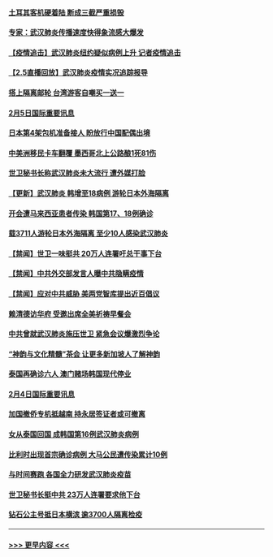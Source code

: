 #### [土耳其客机硬着陆 断成三截严重损毁](../pages/prog202/a102770239.md?t=02060611) 
#### [专家：武汉肺炎传播速度快得象流感大爆发](../pages/prog202/a102770132.md?t=02060611) 
#### [【疫情追击】武汉肺炎纽约疑似病例上升 记者疫情追击](../pages/prog202/a102770000.md?t=02060611) 
#### [【2.5直播回放】武汉肺炎疫情实况追踪报导](../pages/prog202/a102769913.md?t=02060611) 
#### [搭上隔离邮轮 台湾游客自嘲买一送一](../pages/prog202/a102769845.md?t=02060611) 
#### [2月5日国际重要讯息](../pages/prog202/a102769821.md?t=02060611) 
#### [日本第4架包机准备接人 盼放行中国配偶出境](../pages/prog202/a102769765.md?t=02060611) 
#### [中美洲移民卡车翻覆 墨西哥北上公路酿1死81伤](../pages/prog202/a102769703.md?t=02060611) 
#### [世卫秘书长称武汉肺炎未大流行 遭外媒打脸](../pages/prog202/a102769679.md?t=02060611) 
#### [【更新】武汉肺炎 韩增至18病例 游轮日本外海隔离](../pages/prog202/a102758911.md?t=02060611) 
#### [开会遭马来西亚患者传染 韩国第17、18例确诊](../pages/prog202/a102769600.md?t=02060611) 
#### [载3711人游轮日本外海隔离 至少10人感染武汉肺炎](../pages/prog202/a102769538.md?t=02060611) 
#### [【禁闻】世卫一味挺共 20万人连署吁总干事下台](../pages/prog202/a102769445.md?t=02060611) 
#### [【禁闻】中共外交部发言人曝中共隐瞒疫情](../pages/prog202/a102769400.md?t=02060611) 
#### [【禁闻】应对中共威胁 美两党智库提出近百倡议](../pages/prog202/a102769357.md?t=02060611) 
#### [赖清德访华府  受邀出席全美祈祷早餐会](../pages/prog202/a102769350.md?t=02060611) 
#### [中共曾就武汉肺炎施压世卫 紧急会议爆激烈争论](../pages/prog202/a102769312.md?t=02060611) 
#### [“神韵与文化精髓”茶会 让更多新加坡人了解神韵](../pages/prog202/a102769286.md?t=02060611) 
#### [泰国再确诊六人 澳门赌场韩国现代停业](../pages/prog202/a102769239.md?t=02060611) 
#### [2月4日国际重要讯息](../pages/prog202/a102768884.md?t=02060611) 
#### [加国撤侨专机抵越南 持永居签证者或可撤离](../pages/prog202/a102768877.md?t=02060611) 
#### [女从泰国回国 成韩国第16例武汉肺炎病例](../pages/prog202/a102768669.md?t=02060611) 
#### [比利时出现首宗确诊病例 大马公民遭传染累计10例](../pages/prog202/a102768824.md?t=02060611) 
#### [与时间赛跑 各国全力研发武汉肺炎疫苗](../pages/prog202/a102768738.md?t=02060611) 
#### [世卫秘书长挺中共 23万人连署要求他下台](../pages/prog202/a102768717.md?t=02060611) 
#### [钻石公主号抵日本横滨 逾3700人隔离检疫](../pages/prog202/a102768714.md?t=02060611) 

----
#### [ >>> 更早内容 <<< ](../indexes/prog202-earlier.md)
